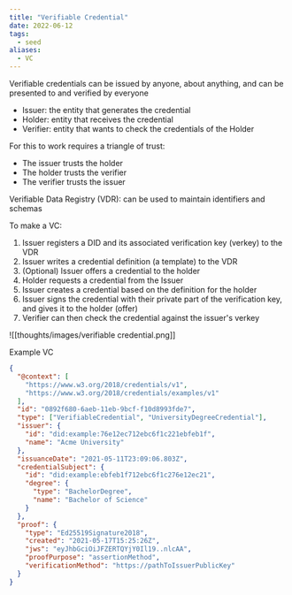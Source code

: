 ```yaml
---
title: "Verifiable Credential"
date: 2022-06-12
tags:
  - seed
aliases:
  - VC
---
```


Verifiable credentials can be issued by anyone, about anything, and can be presented to and verified by everyone

- Issuer: the entity that generates the credential
- Holder: entity that receives the credential
- Verifier: entity that wants to check the credentials of the Holder

For this to work requires a triangle of trust:

- The issuer trusts the holder
- The holder trusts the verifier
- The verifier trusts the issuer

Verifiable Data Registry (VDR): can be used to maintain identifiers and schemas

To make a VC:

1. Issuer registers a DID and its associated verification key (verkey) to the VDR
2. Issuer writes a credential definition (a template) to the VDR
3. (Optional) Issuer offers a credential to the holder
4. Holder requests a credential from the Issuer
5. Issuer creates a credential based on the definition for the holder
6. Issuer signs the credential with their private part of the verification key, and gives it to the holder (offer)
7. Verifier can then check the credential against the issuer's verkey

![[thoughts/images/verifiable credential.png]]

Example VC

```json
{
  "@context": [
    "https://www.w3.org/2018/credentials/v1",
    "https://www.w3.org/2018/credentials/examples/v1"
  ],
  "id": "0892f680-6aeb-11eb-9bcf-f10d8993fde7",
  "type": ["VerifiableCredential", "UniversityDegreeCredential"],
  "issuer": {
    "id": "did:example:76e12ec712ebc6f1c221ebfeb1f",
    "name": "Acme University"
  },
  "issuanceDate": "2021-05-11T23:09:06.803Z",
  "credentialSubject": {
    "id": "did:example:ebfeb1f712ebc6f1c276e12ec21",
    "degree": {
      "type": "BachelorDegree",
      "name": "Bachelor of Science"
    }
  },
  "proof": {
    "type": "Ed25519Signature2018",
    "created": "2021-05-17T15:25:26Z",
    "jws": "eyJhbGciOiJFZERTQYjY0Il19..nlcAA",
    "proofPurpose": "assertionMethod",
    "verificationMethod": "https://pathToIssuerPublicKey"
  }
}
```
